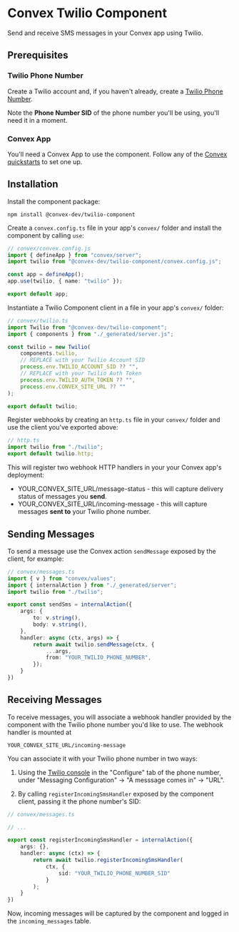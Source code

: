 # Convex Twilio Component
Send and receive SMS messages in your Convex app using Twilio.


## Prerequisites

### Twilio Phone Number
Create a Twilio account and, if you haven't already, create a [Twilio Phone Number](https://www.twilio.com/docs/phone-numbers).

Note the **Phone Number SID** of the phone number you'll be using, you'll need it in a moment.


### Convex App
You'll need a Convex App to use the component. Follow any of the [Convex quickstarts](https://docs.convex.dev/home) to set one up.

## Installation

Install the component package:
```
npm install @convex-dev/twilio-component
```


Create a `convex.config.ts` file in your app's `convex/` folder and install the component by calling `use`:
```ts
// convex/convex.config.js
import { defineApp } from "convex/server";
import twilio from "@convex-dev/twilio-component/convex.config.js";

const app = defineApp();
app.use(twilio, { name: "twilio" });

export default app;
```

Instantiate a Twilio Component client in a file in your app's `convex/` folder:
```ts
// convex/twilio.ts
import Twilio from "@convex-dev/twilio-component";
import { components } from "./_generated/server.js";

const twilio = new Twilio(
    components.twilio,
    // REPLACE with your Twilio Account SID
    process.env.TWILIO_ACCOUNT_SID ?? "",
    // REPLACE with your Twilio Auth Token
    process.env.TWILIO_AUTH_TOKEN ?? "",
    process.env.CONVEX_SITE_URL ?? ""
);

export default twilio;
```

Register webhooks by creating an `http.ts` file in your `convex/` folder and use the client you've exported above:
```ts
// http.ts
import twilio from "./twilio";
export default twilio.http;
```

This will register two webhook HTTP handlers in your your Convex app's deployment:
- YOUR_CONVEX_SITE_URL/message-status - this will capture delivery status of messages you **send**.
- YOUR_CONVEX_SITE_URL/incoming-message - this will capture messages **sent to** your Twilio phone number.

## Sending Messages
To send a message use the Convex action `sendMessage` exposed by the client, for example:
```ts
// convex/messages.ts
import { v } from "convex/values";
import { internalAction } from "./_generated/server";
import twilio from "./twilio";

export const sendSms = internalAction({
    args: {
        to: v.string(),
        body: v.string(),
    },
    handler: async (ctx, args) => {
        return await twilio.sendMessage(ctx, {
            ...args,
            from: "YOUR_TWILIO_PHONE_NUMBER",
        });
    }
})
```


## Receiving Messages
To receive messages, you will associate a webhook handler provided by the component with the Twilio phone number you'd like to use.
The webhook handler is mounted at 
```
YOUR_CONVEX_SITE_URL/incoming-message
```

You can associate it with your Twilio phone number in two ways:
1. Using the [Twilio console](https://console.twilio.com/) in the "Configure" tab of the phone number, under "Messaging Configuration" -> "A messsage comes in" -> "URL".

2. By calling `registerIncomingSmsHandler` exposed by the component client, passing it the phone number's SID:
```ts
// convex/messages.ts

// ...

export const registerIncomingSmsHandler = internalAction({
    args: {},
    handler: async (ctx) => {
        return await twilio.registerIncomingSmsHandler(
            ctx, { 
                sid: "YOUR_TWILIO_PHONE_NUMBER_SID"
            }
        );
    }
})
```

Now, incoming messages will be captured by the component and logged in the `incoming_messages` table.
